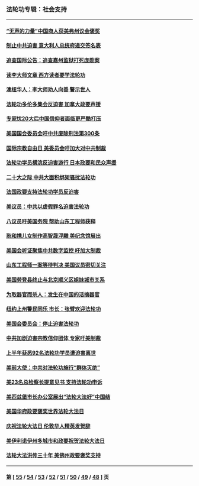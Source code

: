 ### 法轮功专辑：社会支持
---
#### [“无声的力量”中国商人获美弗州议会褒奖](../../pages/nf4386/n13941208.md?03210430) 
#### [制止中共迫害 意大利人总统府递交签名表](../../pages/nf4386/n13933726.md?03210430) 
#### [追查国际公告：追查嘉州监狱打死庞勋案](../../pages/nf4386/n13933461.md?03210430) 
#### [读李大师文章 西方读者要学法轮功](../../pages/nf4386/n13925142.md?03210430) 
#### [澳纽华人：李大师劝人向善 警示世人](../../pages/nf4386/n13924146.md?03210430) 
#### [法轮功多伦多集会反迫害 加拿大政要声援](../../pages/nf4386/n13881303.md?03210430) 
#### [专家忧20大后中国信仰者面临更严酷打压](../../pages/nf4386/n13874993.md?03210430) 
#### [美国国会委员会吁中共废除刑法第300条](../../pages/nf4386/n13868121.md?03210430) 
#### [国际宗教自由日 美委员会吁加大对中共制裁](../../pages/nf4386/n13855021.md?03210430) 
#### [法轮功学员横滨反迫害游行 日本政要和民众声援](../../pages/nf4386/n13847132.md?03210430) 
#### [二十大之际 中共大面积绑架骚扰法轮功](../../pages/nf4386/n13846381.md?03210430) 
#### [法国政要支持法轮功学员反迫害](../../pages/nf4386/n13841970.md?03210430) 
#### [美议员：中共以虚假罪名迫害法轮功](../../pages/nf4386/n13841083.md?03210430) 
#### [八议员吁美国务院 帮助山东工程师获释](../../pages/nf4386/n13836379.md?03210430) 
#### [耿和携儿女制作高智晟浮雕 美纪念馆展出](../../pages/nf4386/n13829624.md?03210430) 
#### [美国会听证聚焦中共数字监控 吁加大制裁](../../pages/nf4386/n13825083.md?03210430) 
#### [山东工程师一案等待判决 美国议员密切关注](../../pages/nf4386/n13815065.md?03210430) 
#### [美国劳登县终止与北京顺义区姐妹城市关系](../../pages/nf4386/n13811030.md?03210430) 
#### [为取器官而杀人：发生在中国的活摘器官](../../pages/nf4386/n13794731.md?03210430) 
#### [纽约上州警民同乐 市长：张臂欢迎法轮功](../../pages/nf4386/n13794375.md?03210430) 
#### [美国会委员会：停止迫害法轮功](../../pages/nf4386/n13788164.md?03210430) 
#### [中共加剧迫害宗教信仰团体 专家吁美制裁](../../pages/nf4386/n13780252.md?03210430) 
#### [上半年获悉92名法轮功学员遭迫害离世](../../pages/nf4386/n13772701.md?03210430) 
#### [美前大使：中共对法轮功施行“群体灭绝”](../../pages/nf4386/n13771705.md?03210430) 
#### [美23名总检察长提意见书 支持法轮功申诉](../../pages/nf4386/n13766596.md?03210430) 
#### [美匹兹堡市长办公室展出“法轮大法好”中国结](../../pages/nf4386/n13749721.md?03210430) 
#### [美国华府政要褒奖世界法轮大法日](../../pages/nf4386/n13743770.md?03210430) 
#### [庆祝法轮大法日 伦敦华人精英发贺辞](../../pages/nf4386/n13741593.md?03210430) 
#### [美伊利诺伊州多城市和政要祝贺法轮大法日](../../pages/nf4386/n13737149.md?03210430) 
#### [法轮大法洪传三十年 美佛州政要褒奖支持](../../pages/nf4386/n13737103.md?03210430) 

---
#### 第 [ [55](./55.md?03210430) / [54](./54.md?03210430) / [53](./53.md?03210430) / [52](./52.md?03210430) / [51](./51.md?03210430) / [50](./50.md?03210430) / [49](./49.md?03210430) / [48](./48.md?03210430) ] 页
